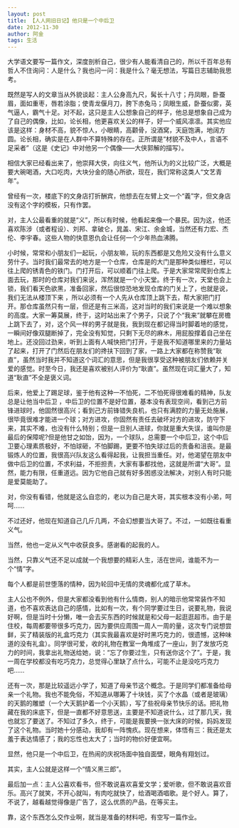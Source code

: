 ```yaml
---
layout: post
title: 【人人网旧日记】他只是一个中后卫
date: 2012-11-30
author: 阿金
tags: 生活
---
```


大学语文要写一篇作文，深度剖析自己，很少有人能看清自己的，所以千百年总有哲人不住询问：人是什么？我也问一问：我是什么？毫无想法，写篇日志辅助我思考。

既然是写人的文章当从外貌谈起：主人公身高九尺，髯长十八寸；丹凤眼，卧蚕眉，面如重枣，唇若涂脂；使青龙偃月刀，胯下赤兔马；凤眼生威，卧蚕似雾，英气逼人，霸气十足。对不起，这只是主人公想象自己的样子，他总是想象自己成为了自己的偶像，比如，论长相，他更喜欢关公的样子，好一个威风凛凛。其实他应该是这样：身材不高，貌不惊人，小眼睛，高颧骨，没酒窝，天庭饱满，地阔方圆。论长相，确实是在人群中不算特殊的存在。正所谓是“材貌不及中人，言语不足采者”（这是《史记》中对他另一个偶像——大侠郭解的描写）。

相信大家已经看出来了，他崇拜大侠，向往义气，他所认为的义比较广泛，大概是要大碗喝酒，大口吃肉，大块分金的随心所欲，现在，我们常称这类人“文艺青年”。

曾经有一次，楼底下的文身店打折酬宾，他想去在左臂上文一个“義”字，但文身店没有这个字的模板，只有作罢。

对，主人公最看重的就是“义”，所以有时候，他看起来像一个暴民。因为这，他还喜欢陈涉（或者程设）、刘邦、拿破仑，晁盖、宋江、余金城，当然还有力宏、杰伦、李宇春。这些人物的快意恩仇会让任何一个少年热血沸腾。

小时候，常常和小朋友们一起玩，小朋友嘛，玩的东西都是又危险又没有什么意义劳什子。当时我们最常去的地方是一个仓库，仓库是的大门是那种类似栅栏，可以往上爬的锈青色的铁门。门打开后，可以顺着门往上爬。于是大家常常爬到仓库上面去玩，那时的仓库对我们来说，浑然就是一个小天堂。终于有一次，天堂也会上锁，我们看天色欲黑，准备回家，然后很惊恐地发现仓库的门关上了，也就是说，我们无法从楼顶下来 ，所以必须有一个人先从仓库顶上跳下去，帮大家把门打开。那仓库虽然只有一层，但还是有三米高，这对当时的我们来说是一个难以想象的高度。大家一筹莫展，终于，这时站出来了个男子，只说了个“我来”就攀在房檐上跳下去了，对，这个风一样的男子就是我，我到现在都记得当时脚着地的感觉，一瞬间好像双腿断掉了，完全没有知觉，只剩下无尽的麻木，用屁股撑着自己坐在地上。还没回过劲来，听到上面有人喊快把门打开，于是我不知道哪里来的力量站了起来，打开了门然后在朋友们的搀扶下回到了家，一路上大家都在称赞我“耿直”，虽然当时我并不知道这个词汇的意思，但是我很享受这种被朋友们依赖并关爱的感觉。时至今日，我还是喜欢被别人评价为“耿直”。虽然现在词汇量大了，知道“耿直”不全是褒义词。

后来，他爱上了踢足球，鉴于他有这种一不怕死，二不怕死得很难看的精神，队友总是让他当中后卫 ，中后卫的位置不是好位置，基本没有表现空间，看到己方前锋进球时，他固然很高兴；看到己方前锋错失良机，也只有满腔的力量无处施展，很毕竟很难才能进一个球；对方进攻，你固然有责任去破坏对方的进攻，防守下来，其实不难，也没有什么特别；但是一旦别人进球，你就是重大失误，谁叫你是最后的保障呢?但是他甘之如饴，因为，一个球队，总需要一个中后卫，这个中后卫要心理素质极好，不怕球砸，不怕脚踢，更要不怕失球过后的责备和沮丧。是最锻炼人的位置，我很高兴队友这么看得起我，让我担当重任。对，他渴望在朋友中做中后卫的位置，不求利益，不拒担责，大家有事都找他，这就是所谓“大哥”。显然，能力有限，任重道远。因为它他自己就有好多困惑没法解决，对别人有时只能是爱莫能助了。

对，你没有看错，他就是这么自恋的，老以为自己是大哥，其实根本没有小弟，呵呵……

不过还好，他现在知道自己几斤几两，不会幻想要当大哥了。不过，一如既往看重义气。

当然，他也一定从义气中收获良多。感谢看的起我的人。

当然，只靠义气还不足以成就一个我想要的精彩人生，活在世间，谁能不为一个“情”字。

每个人都是前世堕落的情种，因为轮回中无情的灵魂都化成了草木。

主人公也不例外，但是大家都没看到他有什么情商，别人的暗示他常常装作不知道，也不喜欢表达自己的感情，比如有一次，有个同学要过生日，说要礼物，我说好啊，但是当时十分懒，唯一会去买东西的时候就是和父母一起逛逛超市。由于是住校，每周都要带很多巧克力，因为要供应周围一周人一周的量，这次专门说想尝鲜，买了精装版的礼盒巧克力（其实我最喜欢是好时黑巧克力的，很遗憾，这种味道的没有礼盒）。同学很可爱，收的礼物在教室一角堆成了一座山，到了发放巧克力的时间，我拿出礼物送给她，说：“忘了你要过生，只有送你这个了”。于是，我一周在学校都没有吃巧克力，总觉得心里缺了点什么，可能不止是没吃巧克力吧……

还有一次，那是比较遥远小学了，知道了母亲节这个概念。于是同学们都准备给母亲一个礼物。我也不能免俗，不知道从哪筹了十块钱，买了个水晶（或者是玻璃）的天鹅的雕塑（一个大天鹅护着一个小天鹅），写了些祝母亲节快乐的话。把礼物藏在我的床底下，但是一直都不好意思送，主要是不知道说什么，过了那几天，我也就忘了要送了。不知过了多久，终于，可能是我要换一张大床的时候，妈妈发现了这个礼物。当时她十分感动，我却有一阵愧疚。现在想来，体悟有三：我还是太羞于表达情感了；我的忘性也太大了；当时的物价好便宜啊。

显然，他只是一个中后卫，在热闹的庆祝场面中独自面壁，眼角有翔划过。

其实，主人公就是这样一个“情义黑三郎”。

最后加一点：主人公喜欢看书，但不敢说喜欢喜爱文学；爱听歌，但不敢说喜欢音乐。高兴了就笑，不开心就叫，有肉吃就快了，给酒喝酒唱歌。是个好人。算了，不说了，越看越觉得像是广告了，这么优质的产品，在等买主。

靠，这个东西怎么交作业啊，就当是准备的材料吧，有空写一篇作业。
